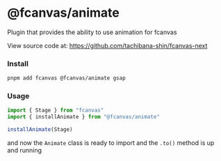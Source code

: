 # @fcanvas/animate

Plugin that provides the ability to use animation for fcanvas

View source code at: https://github.com/tachibana-shin/fcanvas-next

### Install
```bash
pnpm add fcanvas @fcanvas/animate gsap
```

### Usage
```ts
import { Stage } from "fcanvas"
import { installAnimate } from "@fcanvas/animate"

installAnimate(Stage)
```

and now the `Animate` class is ready to import and the `.to()` method is up and running
